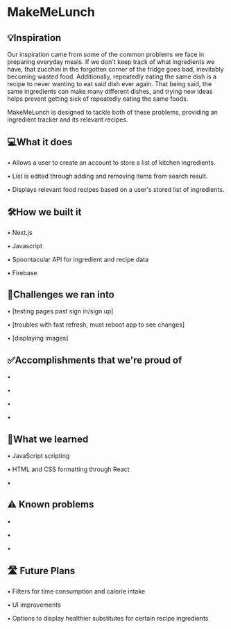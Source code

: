 # MakeMeLunch

## 💡Inspiration

Our inspiration came from some of the common problems we face in preparing everyday meals. If we don't keep track of what ingredients we have, that zucchini in the forgotten corner of the fridge goes bad, inevitably becoming wasted food. Additionally, repeatedly eating the same dish is a recipe to never wanting to eat said dish ever again. That being said, the same ingredients can make many different dishes, and trying new ideas helps prevent getting sick of repeatedly eating the same foods.

MakeMeLunch is designed to tackle both of these problems, providing an ingredient tracker and its relevant recipes. 

## 💻What it does

• Allows a user to create an account to store a list of kitchen ingredients.

• List is edited through adding and removing items from search result.

• Displays relevant food recipes based on a user's stored list of ingredients.

## 🛠️How we built it

• Next.js

• Javascript

• Spoontacular API for ingredient and recipe data

• Firebase

## 🛑Challenges we ran into

• [testing pages past sign in/sign up]

• [troubles with fast refresh, must reboot app to see changes]

• [displaying images]

## ✅Accomplishments that we're proud of

• 

• 

• 

• 

## 📖What we learned

• JavaScript scripting

• HTML and CSS formatting through React

• 

## ⚠️ Known problems

• 

• 

•

## 🛣️ Future Plans

• Filters for time consumption and calorie intake

• UI improvements

• Options to display healthier substitutes for certain recipe ingredients 

